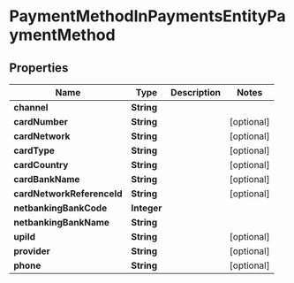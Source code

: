 

# PaymentMethodInPaymentsEntityPaymentMethod


## Properties

| Name | Type | Description | Notes |
|------------ | ------------- | ------------- | -------------|
|**channel** | **String** |  |  |
|**cardNumber** | **String** |  |  [optional] |
|**cardNetwork** | **String** |  |  [optional] |
|**cardType** | **String** |  |  [optional] |
|**cardCountry** | **String** |  |  [optional] |
|**cardBankName** | **String** |  |  [optional] |
|**cardNetworkReferenceId** | **String** |  |  [optional] |
|**netbankingBankCode** | **Integer** |  |  |
|**netbankingBankName** | **String** |  |  |
|**upiId** | **String** |  |  [optional] |
|**provider** | **String** |  |  [optional] |
|**phone** | **String** |  |  [optional] |



